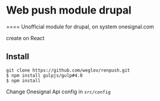 # Web push module drupal
====
Unofficial module for drupal, on system onesignal.com

create on React

Install
------
```
git clone https://github.com/weglov/renpush.git
$ npm install gulpjs/gulp#4.0
$ npm install
```
Change Onesignal Api config in `src/config`
